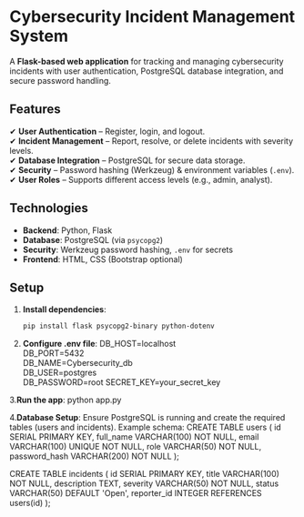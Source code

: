 # Cybersecurity Incident Management System  

A **Flask-based web application** for tracking and managing cybersecurity incidents with user authentication, PostgreSQL database integration, and secure password handling.  

## Features  
✔ **User Authentication** – Register, login, and logout.  
✔ **Incident Management** – Report, resolve, or delete incidents with severity levels.  
✔ **Database Integration** – PostgreSQL for secure data storage.  
✔ **Security** – Password hashing (Werkzeug) & environment variables (`.env`).  
✔ **User Roles** – Supports different access levels (e.g., admin, analyst).  

## Technologies  
- **Backend**: Python, Flask  
- **Database**: PostgreSQL (via `psycopg2`)  
- **Security**: Werkzeug password hashing, `.env` for secrets  
- **Frontend**: HTML, CSS (Bootstrap optional)  

## Setup  
1. **Install dependencies**:  
   ```sh
   pip install flask psycopg2-binary python-dotenv

2. **Configure .env file**:
   DB_HOST=localhost  
DB_PORT=5432  
DB_NAME=Cybersecurity_db  
DB_USER=postgres  
DB_PASSWORD=root
SECRET_KEY=your_secret_key

3.**Run the app**:
python app.py

4.**Database Setup**:
Ensure PostgreSQL is running and create the required tables (users and incidents). Example schema:
CREATE TABLE users (
    id SERIAL PRIMARY KEY,
    full_name VARCHAR(100) NOT NULL,
    email VARCHAR(100) UNIQUE NOT NULL,
    role VARCHAR(50) NOT NULL,
    password_hash VARCHAR(200) NOT NULL
);

CREATE TABLE incidents (
    id SERIAL PRIMARY KEY,
    title VARCHAR(100) NOT NULL,
    description TEXT,
    severity VARCHAR(50) NOT NULL,
    status VARCHAR(50) DEFAULT 'Open',
    reporter_id INTEGER REFERENCES users(id)
);
